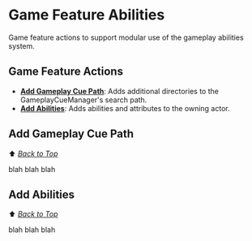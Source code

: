# Game Feature Abilities
Game feature actions to support modular use of the gameplay abilities system.

<a name="top"></a>
## Game Feature Actions
- **[Add Gameplay Cue Path](#UGameFeatureAction_AddGameplayCuePath)**: Adds additional directories to the GameplayCueManager's search path.
- **[Add Abilities](#UGameFeatureAction_AddAbilities)**: Adds abilities and attributes to the owning actor.


 
<a name="UGameFeatureAction_AddGameplayCuePath"></a>
## Add Gameplay Cue Path
⬆️ _[Back to Top](#top)_

blah blah blah

<a name="UGameFeatureAction_AddAbilities"></a>
## Add Abilities
⬆️ _[Back to Top](#top)_

blah blah blah
